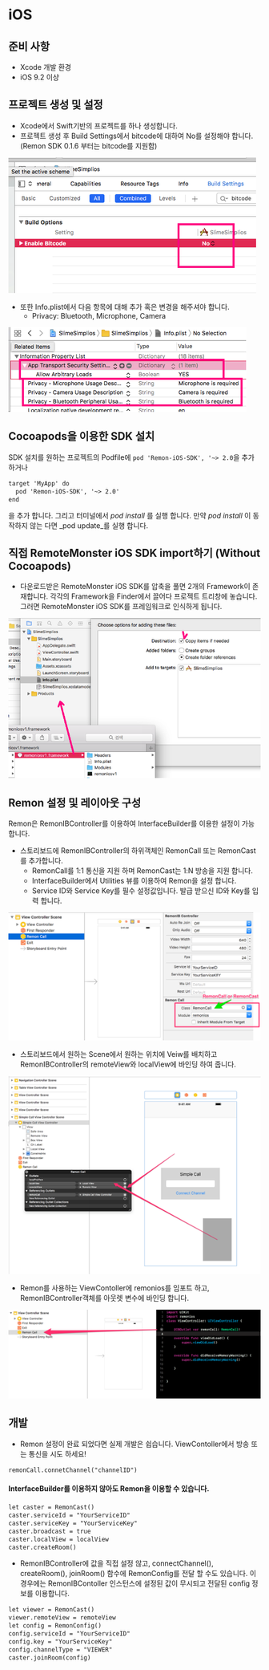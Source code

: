 # iOS

## 준비 사항

* Xcode 개발 환경
* iOS 9.2 이상

## 프로젝트 생성 및 설정

* Xcode에서 Swift기반의 프로젝트를 하나 생성합니다.
* 프로젝트 생성 후 Build Settings에서 bitcode에 대하여 No를 설정해야 합니다. \(Remon SDK 0.1.6 부터는 bitcode를 지원함\)

![bitcode](../.gitbook/assets/ios_bitcode.png)

* 또한 Info.plist에서 다음 항목에 대해 추가 혹은 변경을 해주셔야 합니다.
  * Privacy: Bluetooth, Microphone, Camera

![settings](../.gitbook/assets/ios_buildsettings%20%281%29.png)

## Cocoapods을 이용한 SDK 설치

SDK 설치를 원하는 프로젝트의 Podfile에 `pod 'Remon-iOS-SDK', '~> 2.0`을 추가 하거나

```text
target 'MyApp' do
  pod 'Remon-iOS-SDK', '~> 2.0'
end
```

을 추가 합니다. 그리고 터미널에서 _pod install_ 를 실행 합니다. 만약 _pod install_ 이 동작하지 않는 다면 _pod update_를 실행 합니다.

## 직접 RemoteMonster iOS SDK import하기 \(Without Cocoapods\)

* 다운로드받은 RemoteMonster iOS SDK를 압축을 풀면 2개의 Framework이 존재합니다. 각각의 Framework을 Finder에서 끌어다 프로젝트 트리창에 놓습니다. 그러면 RemoteMonster iOS SDK를 프레임워크로 인식하게 됩니다.

![framework](../.gitbook/assets/ios_importframework%20%281%29.png)

## Remon 설정 및 레이아웃 구성

Remon은 RemonIBController를 이용하여 InterfaceBuilder를 이용한 설정이 가능 합니다.

* 스토리보드에 RemonIBController의 하위객체인 RemonCall 또는 RemonCast를 추가합니다.
  * RemonCall를 1:1 통신을 지원 하며 RemonCast는 1:N 방송을 지원 합니다.
  * InterfaceBuilder에서 Utilities 뷰를 이용하여 Remon을 설정 합니다.
  * Service ID와 Service Key를 필수 설정값입니다. 발급 받으신 ID와 Key를 입력 합니다.

![](../.gitbook/assets/basic_config%20%282%29.png)

* 스토리보드에서 원하는 Scene에서 원하는 위치에 Veiw를 배치하고 RemonIBController의 remoteView와 localView에 바인딩 하여 줍니다.

![](../.gitbook/assets/basic_config3%20%281%29.png)

* Remon를 사용하는 ViewContoller에 remonios를 임포트 하고, RemonIBController객체를 아웃렛 변수에 바인딩 합니다.

![](../.gitbook/assets/basic_config2.png)

## 개발

* Remon 설정이 완료 되었다면 실제 개발은 쉽습니다. ViewContoller에서 방송 또는 통신을 시도 하세요!

```text
remonCall.connetChannel("channelID")
```

#### InterfaceBuilder를 이용하지 않아도 Remon을 이용할 수 있습니다.

```text
let caster = RemonCast()
caster.serviceId = "YourServiceID"
caster.serviceKey = "YourServiceKey"
caster.broadcast = true
caster.localView = localView
caster.createRoom()
```

* RemonIBController에 값을 직접 설정 않고, connectChannel\(\), createRoom\(\), joinRoom\(\) 함수에 RemonConfig를 전달 할 수도 있습니다. 이 경우에는  RemonIBContoller 인스턴스에 설정된 값이 무시되고 전달된 config 정보를 이용합니다.

```text
let viewer = RemonCast()
viewer.remoteView = remoteView
let config = RemonConfig()
config.serviceId = "YourServiceID"
config.key = "YourServiceKey"
config.channelType = "VIEWER"
caster.joinRoom(config)
```



